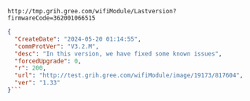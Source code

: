 `http://tmp.grih.gree.com/wifiModule/Lastversion?firmwareCode=362001066515`

```json
{
  "CreateDate": "2024-05-20 01:14:55",
  "commProtVer": "V3.2.M",
  "desc": "In this version, we have fixed some known issues",
  "forcedUpgrade": 0,
  "r": 200,
  "url": "http://test.grih.gree.com/wifiModule/image/19173/817604",
  "ver": "1.33"
}```